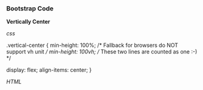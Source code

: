 
### Bootstrap Code

**Vertically Center**

*css*

.vertical-center {
  min-height: 100%;  /* Fallback for browsers do NOT support vh unit */
  min-height: 100vh; /* These two lines are counted as one :-)       */

  display: flex;
  align-items: center;
}

*HTML*

<div class="vertical-center">
